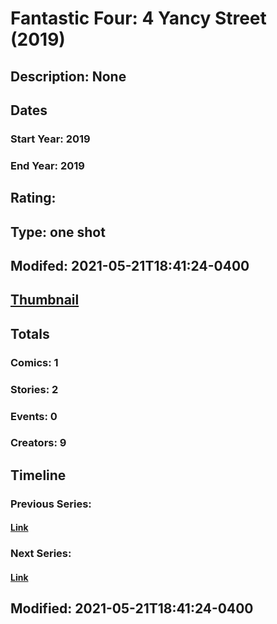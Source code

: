 # Fantastic Four: 4 Yancy Street (2019)
## Description: None
## Dates
### Start Year: 2019
### End Year: 2019
## Rating: 
## Type: one shot
## Modifed: 2021-05-21T18:41:24-0400
## [Thumbnail](http://i.annihil.us/u/prod/marvel/i/mg/b/40/image_not_available.jpg)
## Totals
### Comics: 1
### Stories: 2
### Events: 0
### Creators: 9
## Timeline
### Previous Series: 
#### [Link]()
### Next Series: 
#### [Link]()
## Modified: 2021-05-21T18:41:24-0400